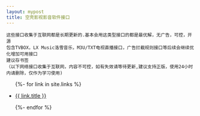 ```yaml
---
layout: mypost
title: 空壳影视影音软件接口
---
```

```
这些接口收集于互联网都是长期更新的.基本会用这类型接口的都是最优解，无广告，可控，开源
包含TVBOX，LX Music洛雪音乐，M3U/TXT电视直播接口，广告拦截规则接口等后续会继续优化增加可用接口
建议存书签
（以下网络接口收集于互联网，内容不可控，如有失效请等待更新,建议支持正版，使用24小时内请删除，仅作为学习使用)
```

<ul>
  {%- for link in site.links %}
  <li>
    <p><a href="{{ link.url }}" title="{{ link.desc }}" target="_blank" >{{ link.title }}</a></p>
  </li>

  {%- endfor %}
</ul>
